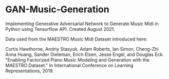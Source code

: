 # GAN-Music-Generation
Implementing Generative Adversarial Network to Generate Music Midi in Python using Tensorflow API. Created August 2021.

Data used from the MAESTRO Music Midi Dataset introduced here:

Curtis Hawthorne, Andriy Stasyuk, Adam Roberts, Ian Simon, Cheng-Zhi Anna Huang, Sander Dieleman, Erich Elsen, Jesse Engel, and Douglas Eck. "Enabling Factorized Piano Music Modeling and Generation with the MAESTRO Dataset." In International Conference on Learning Representations, 2019.
